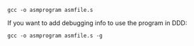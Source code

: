 ```shell
gcc -o asmprogram asmfile.s
```

If you want to add debugging info to use the program in DDD:

```shell
gcc -o asmprogram asmfile.s -g
```
